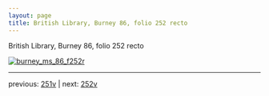 ```yaml
---
layout: page
title: British Library, Burney 86, folio 252 recto
---
```


British Library, Burney 86, folio 252 recto

[![burney_ms_86_f252r](http://www.homermultitext.org/iipsrv?IIIF=/project/homer/pyramidal/deepzoom/bl/burney86imgs/v1/burney_ms_86_f252r.tif/full/800,/0/default.jpg)](http://www.homermultitext.org/ict2/?urn=urn:cite2:bl:burney86imgs.v1:burney_ms_86_f252r) 

---

previous:  [251v](../251v/) | next: [252v](../252v/)
